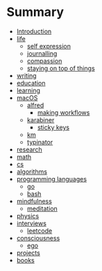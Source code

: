 # Summary

* [Introduction][1]
* [life][2]
	* [self expression][3]
	* [journalling][4]
	* [compassion][5]
	* [staying on top of things][6]
* [writing][7]
* [education][8]
* [learning][9]
* [macOS][10]
	* [alfred][11]
		* [making workflows][12]
	* [karabiner][13]
		* [sticky keys][14]
	* [km][15]
	* [typinator][16]
* [research][17]
* [math][18]
* [cs][19]
* [algorithms][20]
* [programming languages][21]
	* [go][22]
	* [bash][23]
* [mindfulness][24]
	* [meditation][25]
* [physics][26]
* [interviews][27]
	* [leetcode][28]
* [consciousness][29]
	* [ego][30]
* [projects][31]
* [books][32]


[1]:	readme.md
[2]:	./life/Life.md
[3]:	./life/self-expression.md
[4]:	./life/Journalling.md
[5]:	./life/Compassion.md
[6]:	./life/staying-on-top-of-things.md
[7]:	./writing/Writing.md
[8]:	./education/education.md
[9]:	./learning/Learning.md
[10]:	./macOS/macOS.md
[11]:	./macOS/alfred/Alfred.md
[12]:	./macOS/alfred/making-workflows.md
[13]:	./macOS/karabiner/Karabiner.md
[14]:	./macOS/karabiner/sticky-keys.md
[15]:	./macOS/km/km.md
[16]:	./macOS/typinator/Typinator.md
[17]:	./research/Research.md
[18]:	./math/Math.md
[19]:	./cs/cs.md
[20]:	./algorithms/Algorithms.md
[21]:	./programming-languages/programming-languages.md
[22]:	./programming-languages/Go.md
[23]:	./programming-languages/Bash.md
[24]:	./mindfulness/Mindfulness.md
[25]:	./mindfulness/Meditation.md
[26]:	physics/Physics.md
[27]:	./interviews/Interviews.md
[28]:	./interviews/Leetcode.md
[29]:	./consciousness/Consciousness.md
[30]:	./consciousness/Ego.md
[31]:	./projects/Projects.md
[32]:	./books/Books.md